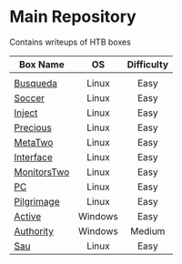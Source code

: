 # Main Repository

Contains writeups of HTB boxes

| Box Name                             |   OS    | Difficulty |
| ------------------------------------ | :-----: | :--------: |
|                                      |
| [Busqueda](Busqueda/README.md)       |  Linux  |    Easy    |
| [Soccer](Soccer/README.md)           |  Linux  |    Easy    |
| [Inject](Inject/README.md)           |  Linux  |    Easy    |
| [Precious](Precious/README.md)       |  Linux  |    Easy    |
| [MetaTwo](MetaTwo/README.md)         |  Linux  |    Easy    |
| [Interface](Interface/README.md)     |  Linux  |    Easy    |
| [MonitorsTwo](MonitorsTwo/README.md) |  Linux  |    Easy    |
| [PC](PC/README.md)                   |  Linux  |    Easy    |
| [Pilgrimage](Pilgrimage/README.md)   |  Linux  |    Easy    |
| [Active](Active/README.md)           | Windows |    Easy    |
| [Authority](Authority/README.md)     | Windows |   Medium   |
| [Sau](Sau/README.md)                 |  Linux  |    Easy    |
